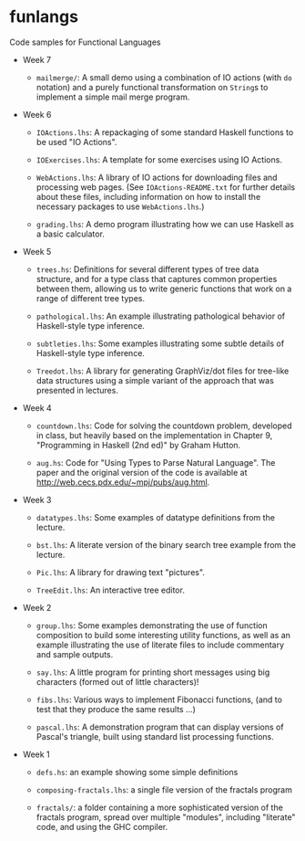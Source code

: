 # funlangs
Code samples for Functional Languages

* Week 7

  - `mailmerge/`: A small demo using a combination of IO actions
    (with `do` notation) and a purely functional transformation
    on `String`s to implement a simple mail merge program.

* Week 6

  - `IOActions.lhs`: A repackaging of some standard Haskell
    functions to be used "IO Actions".

  - `IOExercises.lhs`: A template for some exercises using
    IO Actions.

  - `WebActions.lhs`: A library of IO actions for downloading
    files and processing web pages.  (See `IOActions-README.txt`
    for further details about these files, including information
    on how to install the necessary packages to use
    `WebActions.lhs`.)

  - `grading.lhs`: A demo program illustrating how we
    can use Haskell as a basic calculator.

* Week 5

  - `trees.hs`: Definitions for several different types of
    tree data structure, and for a type class that captures
    common properties between them, allowing us to write
    generic functions that work on a range of different tree
    types.

  - `pathological.lhs`: An example illustrating pathological
    behavior of Haskell-style type inference.

  - `subtleties.lhs`: Some examples illustrating some subtle
    details of Haskell-style type inference.

  - `Treedot.lhs`: A library for generating GraphViz/dot files
    for tree-like data structures using a simple variant of the
    approach that was presented in lectures.

* Week 4

  - `countdown.lhs`:  Code for solving the countdown problem,
    developed in class, but heavily based on the implementation
    in Chapter 9, "Programming in Haskell (2nd ed)" by Graham
    Hutton.

  - `aug.hs`: Code for "Using Types to Parse Natural Language".
    The paper and the original version of the code is available
    at http://web.cecs.pdx.edu/~mpj/pubs/aug.html.

* Week 3

  - `datatypes.lhs`: Some examples of datatype definitions
    from the lecture.

  - `bst.lhs`: A literate version of the binary search tree
    example from the lecture.

  - `Pic.lhs`: A library for drawing text "pictures".

  - `TreeEdit.lhs`: An interactive tree editor.

* Week 2

  - `group.lhs`: Some examples demonstrating the use of
    function composition to build some interesting utility
    functions, as well as an example illustrating the use
    of literate files to include commentary and sample
    outputs.

  - `say.lhs`: A little program for printing short messages
    using big characters (formed out of little characters)!

  - `fibs.lhs`: Various ways to implement Fibonacci functions,
    (and to test that they produce the same results ...)

  - `pascal.lhs`: A demonstration program that can display
    versions of Pascal's triangle, built using standard list
    processing functions.

* Week 1

  - `defs.hs`: an example showing some simple definitions

  - `composing-fractals.lhs`: a single file version of the
    fractals program

  - `fractals/`: a folder containing a more sophisticated
    version of the fractals program, spread over multiple
    "modules", including "literate" code, and using the
    GHC compiler.


